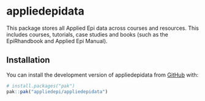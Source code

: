 
<!-- README.md is generated from README.Rmd. Please edit that file -->

# appliedepidata

<!-- badges: start -->
<!-- badges: end -->

This package stores all Applied Epi data across courses and resources.
This includes courses, tutorials, case studies and books (such as the
EpiRhandbook and Applied Epi Manual).

## Installation

You can install the development version of appliedepidata from
[GitHub](https://github.com/) with:

``` r
# install.packages("pak")
pak::pak("appliedepi/appliedepidata")
```
